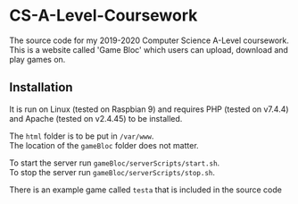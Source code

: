 # CS-A-Level-Coursework

The source code for my 2019-2020 Computer Science A-Level coursework.  
This is a website called 'Game Bloc' which users can upload, download and play games on.

## Installation

It is run on Linux (tested on Raspbian 9) and requires PHP (tested on v7.4.4) and Apache (tested on v2.4.45) to be installed.

The `html` folder is to be put in `/var/www`.  
The location of the `gameBloc` folder does not matter.

To start the server run `gameBloc/serverScripts/start.sh`.  
To stop the server run `gameBloc/serverScripts/stop.sh`.

There is an example game called `testa` that is included in the source code
